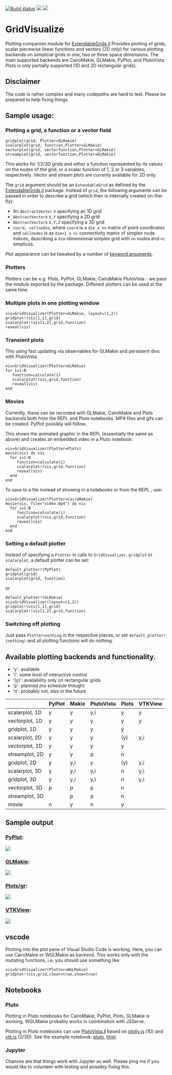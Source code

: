 [![Build status](https://github.com/WIAS-PDELib/GridVisualize.jl/actions/workflows/ci.yml/badge.svg?branch=master)](https://github.com/WIAS-PDELib/GridVisualize.jl/actions/workflows/ci.yml?query=branch%3Amain)
[![](https://img.shields.io/badge/docs-stable-blue.svg)](https://WIAS-PDELib.github.io/GridVisualize.jl/stable)
[![](https://img.shields.io/badge/docs-dev-blue.svg)](https://WIAS-PDELib.github.io/GridVisualize.jl/dev)

GridVisualize
=============

Plotting companion module for [ExtendableGrids.jl](https://github.com/WIAS-PDELib/ExtendableGrids.jl)
Provides plotting of grids,  scalar piecewise linear functions and vectors (2D only) for various plotting backends
on simplicial grids in one, two or three space dimensions. The main supported backends
are CairoMakie, GLMakie, PyPlot,  and PlutoVista. Plots is only partially supported (1D and 2D rectangular grids).

## Disclaimer
The code is rather complex and many codepaths are hard to test. Please be prepared to help
fixing things.


## Sample usage:

### Plotting a grid, a function or a vector field
````
gridplot(grid, Plotter=GLMakie)
scalarplot(grid, function,Plotter=GLMakie)
vectorplot(grid, vectorfunction,Plotter=GLMakie)
streamplot(grid, vectorfunction,Plotter=GLMakie)
````

This works for  1/2/3D grids and either a function  represented by its
values on  the nodes of the  grid, or a scalar  function of 1, 2  or 3
variables, respectively. Vector and stream plots are currenly available for 2D only.

The `grid` argument should be an `ExtendableGrid` as defined by the [ExtendableGrids.jl](https://github.com/WIAS-PDELib/ExtendableGrids.jl) package.
Instead of `grid`, the following arguments can be passed in order to describe a grid (which then is internally created on-the-fly):
- An `AbstractVector` `X` specifying an 1D grid
- `AbstractVector`s `X,Y` specifying a 2D grid
- `AbstractVector`s `X,Y,Z` specifying a 3D grid
- `coord, cellnodes`, where `coord` is a `dim x nn` matrix of point coordinates and
  `cellnodes` is as `dim+1 x nc` connectivity matrix of simplex node indices, describing
  a `dim`-dimensional simplex grid with `nn` nodes and `nc` simplices.
  
Plot appearance can be tweaked by a number of
[keyword arguments](https://WIAS-PDELib.github.io/GridVisualize.jl/dev/api/#GridVisualize.available_kwargs).

### Plotters
Plotters can be e.g. Plots, PyPlot, GLMakie, CairoMakie PlutoVista - we pass the module exported
by the package. Different plotters can be used at the same time.

### Multiple plots in one plotting window
````
vis=GridVisualizer(Plotter=GLMakie, layout=(1,2))
gridplot!(vis[1,1],grid)
scalarplot!(vis[1,2],grid,function)
reveal(vis)
````

### Transient plots

This using fast updating via observables for GLMakie and persistent divs with PlutoVista.
````
vis=GridVisualizer(Plotter=GLMakie)
for i=1:N
   function=calculate(i)
   scalarplot!(vis,grid,function)
   reveal(vis)
end
````

### Movies
Currently, these can be recorded with GLMakie, CairoMakie and Plots backends both from
the REPL and Pluto notebooks. MP4 files and gifs can be created.
PyPlot possibly will follow.

This shows the animated graphic in the REPL (essentially the same as above)
and creates an embedded video in a Pluto notebook:
````
vis=GridVisualizer(Plotter=Plots)
movie(vis) do vis
  for i=1:N
     function=calculate(i)
     scalarplot!(vis,grid,function)
     reveal(vis)
  end
end
````

To save to a file instead of showing in a notebooks or from the REPL , use:
````
vis=GridVisualizer(Plotter=CairoMakie)
movie(vis, file="video.mp4") do vis
  for i=1:N
     function=calculate(i)
     scalarplot!(vis,grid,function)
     reveal(vis)
  end
end
````



### Setting a default plotter

Instead  of  specifying  a  `Plotter` in  calls  to  `GridVisualizer`,
`gridplot` or `scalarplot`, a default plotter can be set:

```
default_plotter!(PyPlot)
gridplot(grid)
scalarplot(grid, function)
```

or 
```
default_plotter!(GLMakie)
vis=GridVisualizer(layout=(1,2))
gridplot!(vis[1,1],grid)
scalarplot!(vis[1,2],grid,function)
```



### Switching off plotting
Just pass `Plotter=nothing`  in the respective places, or set `default_plotter!(nothing)`
and all plotting functions will do nothing.

## Available plotting backends and functionality.

- 'y': available
- 'i': some level of interactive control
- '(y)': availability only on rectangular grids
- 'p':  planned (no schedule though)
- 'n': probably not, also in the future

|                | PyPlot | Makie   | PlutoVista | Plots | VTKView |
|----------------|--------|---------|------------|-------|---------|
| scalarplot, 1D | y      | y       | y,i        | y     | y       |
| vectorplot, 1D | y      | y       | y          | y     | y       |
| gridplot, 1D   | y      | y       | y          | y     |         |
| scalarplot, 2D | y      | y       | y          | (y)   | y,i     |
| vectorplot, 2D | y      | y       | y          | y     |         |
| streamplot, 2D | y      | y       | p          |  n    |         |
| gridplot, 2D   | y      | y,i     | y          | (y)   | y,i     |
| scalarplot, 3D | y      | y,i     | y,i        |  n    | y,i     |
| gridplot, 3D   | y      | y,i     | y,i        |  n    | y,i     |
| vectorplot, 3D | p      | p       | p          |  n    |         |
| streamplot, 3D |        | p       | p          |  n    |         |
| movie          | n      | y       | n          |  y    |         |


## Sample output


### [PyPlot](https://github.com/JuliaPy/PyPlot.jl):
![](https://github.com/WIAS-PDELib/GridVisualize.jl/blob/main/docs/src/assets/multiscene_pyplot.png?raw=true)


### [GLMakie](https://github.com/JuliaPlots/GLMakie.jl):

![](https://github.com/WIAS-PDELib/GridVisualize.jl/blob/main/docs/src/assets/multiscene_glmakie.png?raw=true)


### [Plots/gr](https://github.com/JuliaPlots/Plots.jl):
![](https://github.com/WIAS-PDELib/GridVisualize.jl/blob/main/docs/src/assets/multiscene_plots.png?raw=true")


### [VTKView](https://github.com/j-fu/VTKView.jl):
![](https://github.com/WIAS-PDELib/GridVisualize.jl/blob/main/docs/src/assets/multiscene_vtkview.png?raw=true")

## vscode
Plotting  into the plot pane of Visual Studio Code is working. Here, you can use CairoMakie or WGLMakie as backend. This works only with the mutating functions, i.e. you should use something like
```
vis=GridVisualizer(Plotter=WGLMakie)
gridplot!(vis,grid,clear=true,show=true)
```

## Notebooks

###  Pluto
Plotting in Pluto notebooks for CairoMakie, PyPlot, Plots, GLMakie is working, WGLMakie probably works in combination with JSServe.

Plotting in Pluto notebooks can use [PlutoVista.jl](https://github.com/j-fu/PlutoVista.jl)
based on [plotly.js](https://plotly.com/javascript/) (1D) and [vtk.js](https://kitware.github.io/vtk-js/index.html) (2/3D).
See the example notebook: [pluto](https://raw.githubusercontent.com/WIAS-PDELib/GridVisualize.jl/main/examples/plutovista.jl),
[html](https://WIAS-PDELib.github.io/GridVisualize.jl/dev/plutovista.html).


### Jupyter
Chances are that things work with Jupyter as well.  Please ping me if you would like to volunteer with testing and
possibly fixing this.

